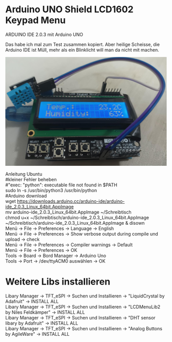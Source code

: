 # Arduino UNO Shield LCD1602 Keypad Menu

ARDUINO IDE 2.0.3 mit Arduino UNO

Das habe ich mal zum Test zusammen kopiert. Aber heilige Scheisse, die Arduino IDE ist Müll, mehr als ein Blinklicht will man da nicht mit machen.

![](https://github.com/OttoMeister/Arduino-Shield-LCD1602-Keypad-Menu/blob/dbdcd88b2f27664ffe7300e0cf62107553492c92/Shield%20LCD1602%20Keypad%20Menu.jpeg)



Anleitung Ubuntu<br> 
#kleiner Fehler beheben<br> 
#"exec: "python": executable file not found in $PATH <br> 
sudo ln -s /usr/bin/python3 /usr/bin/python <br> 
#Arduino download <br> 
wget https://downloads.arduino.cc/arduino-ide/arduino-ide_2.0.3_Linux_64bit.AppImage <br> 
mv arduino-ide_2.0.3_Linux_64bit.AppImage ~/Schreibtisch <br> 
chmod u+x ~/Schreibtisch/arduino-ide_2.0.3_Linux_64bit.AppImage <br> 
~/Schreibtisch/arduino-ide_2.0.3_Linux_64bit.AppImage & disown <br> 
Menü -> File -> Preferences -> Language -> English <br> 
Menü -> File -> Preferences -> Show verbose output during compile und upload -> check <br> 
Menü -> File -> Preferences -> Compiler warnings -> Default <br> 
Menü -> File -> Preferences -> OK <br> 
Tools -> Board -> Bord Manager -> Arduino Uno <br> 
Tools -> Port -> /dev/ttyACM0 auswählen -> OK <br> 
# Weitere Libs installieren <br> 
Libary Manager -> TFT_eSPI -> Suchen und Installieren  -> "LiquidCrystal by Adafruit" -> INSTALL ALL <br> 
Libary Manager -> TFT_eSPI -> Suchen und Installieren  -> "LCDMenuLib2 by Niles Feldkämper" -> INSTALL ALL <br> 
Libary Manager -> TFT_eSPI -> Suchen und Installieren  -> "DHT sensor libary by Adafruit" -> INSTALL ALL <br> 
Libary Manager -> TFT_eSPI -> Suchen und Installieren  -> "Analog Buttons by AgileWare" -> INSTALL ALL <br> 

